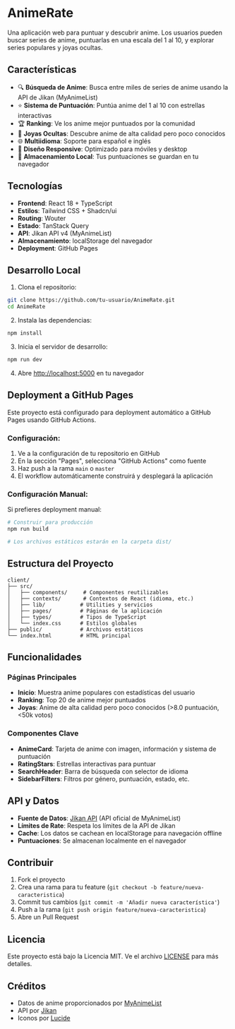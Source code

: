# AnimeRate

Una aplicación web para puntuar y descubrir anime. Los usuarios pueden buscar series de anime, puntuarlas en una escala del 1 al 10, y explorar series populares y joyas ocultas.

## Características

- 🔍 **Búsqueda de Anime**: Busca entre miles de series de anime usando la API de Jikan (MyAnimeList)
- ⭐ **Sistema de Puntuación**: Puntúa anime del 1 al 10 con estrellas interactivas
- 🏆 **Ranking**: Ve los anime mejor puntuados por la comunidad
- 💎 **Joyas Ocultas**: Descubre anime de alta calidad pero poco conocidos
- 🌐 **Multiidioma**: Soporte para español e inglés
- 📱 **Diseño Responsive**: Optimizado para móviles y desktop
- 💾 **Almacenamiento Local**: Tus puntuaciones se guardan en tu navegador

## Tecnologías

- **Frontend**: React 18 + TypeScript
- **Estilos**: Tailwind CSS + Shadcn/ui
- **Routing**: Wouter
- **Estado**: TanStack Query
- **API**: Jikan API v4 (MyAnimeList)
- **Almacenamiento**: localStorage del navegador
- **Deployment**: GitHub Pages

## Desarrollo Local

1. Clona el repositorio:
```bash
git clone https://github.com/tu-usuario/AnimeRate.git
cd AnimeRate
```

2. Instala las dependencias:
```bash
npm install
```

3. Inicia el servidor de desarrollo:
```bash
npm run dev
```

4. Abre [http://localhost:5000](http://localhost:5000) en tu navegador

## Deployment a GitHub Pages

Este proyecto está configurado para deployment automático a GitHub Pages usando GitHub Actions.

### Configuración:

1. Ve a la configuración de tu repositorio en GitHub
2. En la sección "Pages", selecciona "GitHub Actions" como fuente
3. Haz push a la rama `main` o `master`
4. El workflow automáticamente construirá y desplegará la aplicación

### Configuración Manual:

Si prefieres deployment manual:

```bash
# Construir para producción
npm run build

# Los archivos estáticos estarán en la carpeta dist/
```

## Estructura del Proyecto

```
client/
├── src/
│   ├── components/     # Componentes reutilizables
│   ├── contexts/       # Contextos de React (idioma, etc.)
│   ├── lib/           # Utilities y servicios
│   ├── pages/         # Páginas de la aplicación
│   ├── types/         # Tipos de TypeScript
│   └── index.css      # Estilos globales
├── public/            # Archivos estáticos
└── index.html         # HTML principal
```

## Funcionalidades

### Páginas Principales

- **Inicio**: Muestra anime populares con estadísticas del usuario
- **Ranking**: Top 20 de anime mejor puntuados
- **Joyas**: Anime de alta calidad pero poco conocidos (>8.0 puntuación, <50k votos)

### Componentes Clave

- **AnimeCard**: Tarjeta de anime con imagen, información y sistema de puntuación
- **RatingStars**: Estrellas interactivas para puntuar
- **SearchHeader**: Barra de búsqueda con selector de idioma
- **SidebarFilters**: Filtros por género, puntuación, estado, etc.

## API y Datos

- **Fuente de Datos**: [Jikan API](https://jikan.moe/) (API oficial de MyAnimeList)
- **Límites de Rate**: Respeta los límites de la API de Jikan
- **Cache**: Los datos se cachean en localStorage para navegación offline
- **Puntuaciones**: Se almacenan localmente en el navegador

## Contribuir

1. Fork el proyecto
2. Crea una rama para tu feature (`git checkout -b feature/nueva-caracteristica`)
3. Commit tus cambios (`git commit -m 'Añadir nueva característica'`)
4. Push a la rama (`git push origin feature/nueva-caracteristica`)
5. Abre un Pull Request

## Licencia

Este proyecto está bajo la Licencia MIT. Ve el archivo [LICENSE](LICENSE) para más detalles.

## Créditos

- Datos de anime proporcionados por [MyAnimeList](https://myanimelist.net/)
- API por [Jikan](https://jikan.moe/)
- Iconos por [Lucide](https://lucide.dev/)